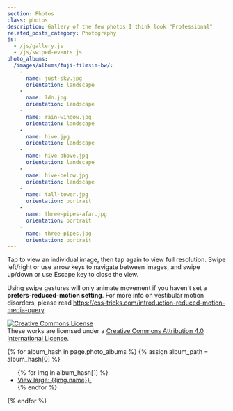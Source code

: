 ```yaml
---
section: Photos
class: photos
description: Gallery of the few photos I think look "Professional"
related_posts_category: Photography
js:
  - /js/gallery.js
  - /js/swiped-events.js
photo_albums:
  /images/albums/fuji-filmsim-bw/:
    -
      name: just-sky.jpg
      orientation: landscape
    -
      name: ldn.jpg
      orientation: landscape
    -
      name: rain-window.jpg
      orientation: landscape
    -
      name: hive.jpg
      orientation: landscape
    -
      name: hive-above.jpg
      orientation: landscape
    -
      name: hive-below.jpg
      orientation: landscape
    -
      name: tall-tower.jpg
      orientation: portrait
    -
      name: three-pipes-afar.jpg
      orientation: portrait
    -
      name: three-pipes.jpg
      orientation: portrait
---
```


Tap to view an individual image, then tap again to view full resolution. Swipe left/right or use arrow keys to navigate between images, and swipe up/down or use Escape key to close the view.

Using swipe gestures will only animate movement if you haven't set a **prefers-reduced-motion setting**. For more info on vestibular motion disorders, please read <https://css-tricks.com/introduction-reduced-motion-media-query>.

<a rel="license" style="display:inline-block;" href="http://creativecommons.org/licenses/by/4.0/"><img alt="Creative Commons License" style="border-width:0;display:block;" src="https://i.creativecommons.org/l/by/4.0/88x31.png" /></a><br />These works are licensed under a <a rel="license" href="http://creativecommons.org/licenses/by/4.0/">Creative Commons Attribution 4.0 International License</a>.

{% for album_hash in page.photo_albums %}
  {% assign album_path = album_hash[0] %}
  <ul class="list-reset photos-list side-by-side">
    {% for img in album_hash[1] %}
      <li class="photos-list-item">
        <a id="photo-{{ album_path|replace:'/','-' }}{{ img.name|remove:'.jpg' }}" class="photos-list-photo outline-big" href="{{ album_path }}{{ img.name }}" title="{{img.name}}">
          <span class="action-text sr-when-off">View large</span><span class="sr-only">: {{img.name}}</span>
          <img src="{{ album_path }}{{ img.name }}" alt="" class="orientation-{{img.orientation}}"
            srcset="{{ album_path }}{{ img.name }},
                    {{ album_path }}/3200/{{ img.name }} 3200w,
                    {{ album_path }}/2880/{{ img.name }} 2880w,
                    {{ album_path }}/2560/{{ img.name }} 2560w,
                    {{ album_path }}/2240/{{ img.name }} 2240w,
                    {{ album_path }}/1920/{{ img.name }} 1920w,
                    {{ album_path }}/1600/{{ img.name }} 1600w,
                    {{ album_path }}/1280/{{ img.name }} 1280w,
                    {{ album_path }}/960/{{ img.name }} 960w,
                    {{ album_path }}/640/{{ img.name }} 640w,
                    {{ album_path }}/320/{{ img.name }} 320w"
            sizes="(min-width: 1024px) 320px,
                   calc(100vw - 7em)" />
        </a>
      </li>
    {% endfor %}
  </ul>
{% endfor %}
